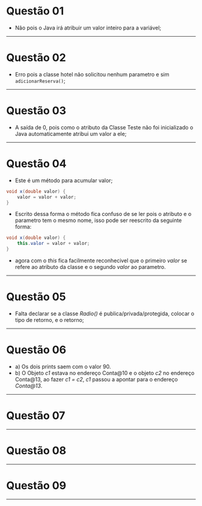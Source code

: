 # Questão 01
 - Não pois o Java irá atribuir um valor inteiro para a variável;
---
# Questão 02
- Erro pois a classe hotel não solicitou nenhum parametro e sim `adicionarReserva()`;
---
# Questão 03
- A saída de 0, pois como o atributo da Classe Teste não foi inicializado o Java automaticamente atribui um valor a ele;
---
# Questão 04
- Este é um método para acumular valor;
```Java
void x(double valor) {
    valor = valor + valor;
}
```
- Escrito dessa forma o método fica confuso de se ler pois o atributo e o parametro tem o mesmo nome, isso pode ser reescrito da seguinte forma:
```Java
void x(double valor) {
    this.valor = valor + valor;
}
```
- agora com o *this* fica facilmente reconhecivel que o primeiro *valor* se refere ao atributo da classe e o segundo *valor* ao parametro.
---
# Questão 05
- Falta declarar se a classe *Radio()* é publica/privada/protegida, colocar o tipo de retorno, e o retorno;
---
# Questão 06
- a) Os dois prints saem com o valor 90. 
- b) O Objeto *c1* estava no endereço Conta@10 e o objeto *c2* no endereço Conta@13, ao fazer *c1 = c2*, *c1* passou a apontar para o endereço *Conta@13*.
---
# Questão 07
---
# Questão 08
---
# Questão 09
---
